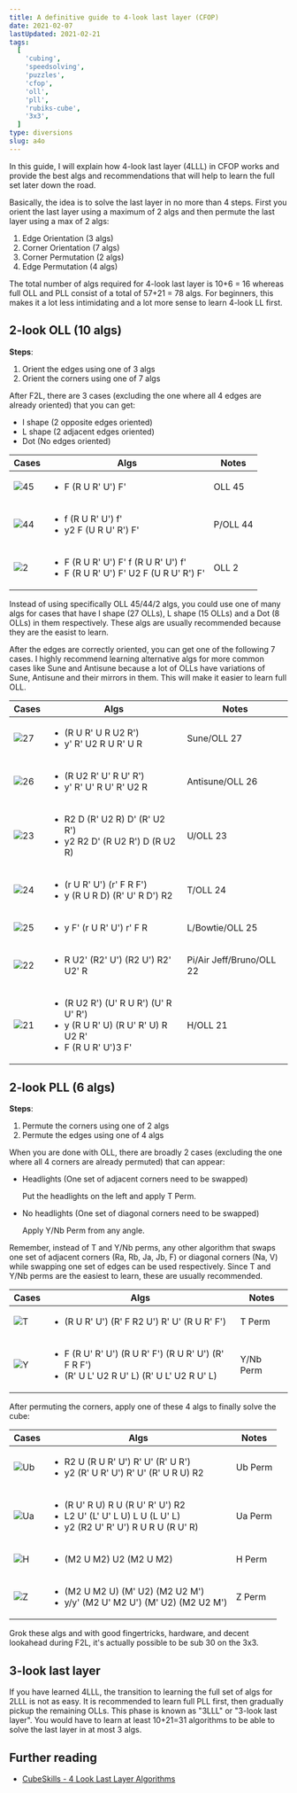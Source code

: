 ```yaml
---
title: A definitive guide to 4-look last layer (CFOP)
date: 2021-02-07
lastUpdated: 2021-02-21
tags:
  [
    'cubing',
    'speedsolving',
    'puzzles',
    'cfop',
    'oll',
    'pll',
    'rubiks-cube',
    '3x3',
  ]
type: diversions
slug: a4o
---
```


In this guide, I will explain how 4-look last layer (4LLL) in CFOP works and provide the best algs and recommendations that will help to learn the full set later down the road.

Basically, the idea is to solve the last layer in no more than 4 steps. First you orient the last layer using a maximum of 2 algs and then permute the last layer using a max of 2 algs:

1. Edge Orientation (3 algs)
2. Corner Orientation (7 algs)
3. Corner Permutation (2 algs)
4. Edge Permutation (4 algs)

The total number of algs required for 4-look last layer is 10+6 = 16 whereas full OLL and PLL consist of a total of 57+21 = 78 algs. For beginners, this makes it a lot less intimidating and a lot more sense to learn 4-look LL first.

## 2-look OLL (10 algs)

**Steps**:

1. Orient the edges using one of 3 algs
2. Orient the corners using one of 7 algs

After F2L, there are 3 cases (excluding the one where all 4 edges are already oriented) that you can get:

- I shape (2 opposite edges oriented)
- L shape (2 adjacent edges oriented)
- Dot (No edges oriented)

| Cases                                                                  | Algs                                                                                             | Notes    |
| ---------------------------------------------------------------------- | ------------------------------------------------------------------------------------------------ | -------- |
| ![45](https://raw.githubusercontent.com/rsapkf/20/main/oll/svg/45.svg) | <ul><li>F (R U R' U') F'</li></ul>                                                               | OLL 45   |
| ![44](https://raw.githubusercontent.com/rsapkf/20/main/oll/svg/44.svg) | <ul><li>f (R U R' U') f'</li><li>y2 F (U R U' R') F'</li></ul>                                   | P/OLL 44 |
| ![2](https://raw.githubusercontent.com/rsapkf/20/main/oll/svg/2.svg)   | <ul><li>F (R U R' U') F' f (R U R' U') f'</li><li>F (R U R' U') F' U2 F (U R U' R') F'</li></ul> | OLL 2    |

Instead of using specifically OLL 45/44/2 algs, you could use one of many algs for cases that have I shape (27 OLLs), L shape (15 OLLs) and a Dot (8 OLLs) in them respectively. These algs are usually recommended because they are the easist to learn.

After the edges are correctly oriented, you can get one of the following 7 cases. I highly recommend learning alternative algs for more common cases like Sune and Antisune because a lot of OLLs have variations of Sune, Antisune and their mirrors in them. This will make it easier to learn full OLL.

| Cases                                                                  | Algs                                                                                                                    | Notes                    |
| ---------------------------------------------------------------------- | ----------------------------------------------------------------------------------------------------------------------- | ------------------------ |
| ![27](https://raw.githubusercontent.com/rsapkf/20/main/oll/svg/27.svg) | <ul><li>(R U R' U R U2 R')</li><li>y' R' U2 R U R' U R</li></ul>                                                        | Sune/OLL 27              |
| ![26](https://raw.githubusercontent.com/rsapkf/20/main/oll/svg/26.svg) | <ul><li>(R U2 R' U' R U' R')</li><li>y' R' U' R U' R' U2 R</li></ul>                                                    | Antisune/OLL 26          |
| ![23](https://raw.githubusercontent.com/rsapkf/20/main/oll/svg/23.svg) | <ul><li>R2 D (R' U2 R) D' (R' U2 R')</li><li>y2 R2 D' (R U2 R') D (R U2 R)</li></ul>                                    | U/OLL 23                 |
| ![24](https://raw.githubusercontent.com/rsapkf/20/main/oll/svg/24.svg) | <ul><li>(r U R' U') (r' F R F')</li><li>y (R U R D) (R' U' R D') R2</li></ul>                                           | T/OLL 24                 |
| ![25](https://raw.githubusercontent.com/rsapkf/20/main/oll/svg/25.svg) | <ul><li>y F' (r U R' U') r' F R</li></ul>                                                                               | L/Bowtie/OLL 25          |
| ![22](https://raw.githubusercontent.com/rsapkf/20/main/oll/svg/22.svg) | <ul><li>R U2' (R2' U') (R2 U') R2' U2' R</li></ul>                                                                      | Pi/Air Jeff/Bruno/OLL 22 |
| ![21](https://raw.githubusercontent.com/rsapkf/20/main/oll/svg/21.svg) | <ul><li>(R U2 R') (U' R U R') (U' R U' R')</li><li>y (R U R' U) (R U' R' U) R U2 R'</li><li>F (R U R' U')3 F'</li></ul> | H/OLL 21                 |

## 2-look PLL (6 algs)

**Steps**:

1. Permute the corners using one of 2 algs
2. Permute the edges using one of 4 algs

When you are done with OLL, there are broadly 2 cases (excluding the one where all 4 corners are already permuted) that can appear:

- Headlights (One set of adjacent corners need to be swapped)

  Put the headlights on the left and apply T Perm.

- No headlights (One set of diagonal corners need to be swapped)

  Apply Y/Nb Perm from any angle.

Remember, instead of T and Y/Nb perms, any other algorithm that swaps one set of adjacent corners (Ra, Rb, Ja, Jb, F) or diagonal corners (Na, V) while swapping one set of edges can be used respectively. Since T and Y/Nb perms are the easiest to learn, these are usually recommended.

| Cases                                                                | Algs                                                                                                                 | Notes     |
| -------------------------------------------------------------------- | -------------------------------------------------------------------------------------------------------------------- | --------- |
| ![T](https://raw.githubusercontent.com/rsapkf/20/main/pll/svg/T.svg) | <ul><li>(R U R' U') (R' F R2 U') R' U' (R U R' F')</li></ul>                                                         | T Perm    |
| ![Y](https://raw.githubusercontent.com/rsapkf/20/main/pll/svg/Y.svg) | <ul><li>F (R U' R' U') (R U R' F') (R U R' U') (R' F R F')</li><li>(R' U L' U2 R U' L) (R' U L' U2 R U' L)</li></ul> | Y/Nb Perm |

After permuting the corners, apply one of these 4 algs to finally solve the cube:

| Cases                                                                  | Algs                                                                                                                              | Notes   |
| ---------------------------------------------------------------------- | --------------------------------------------------------------------------------------------------------------------------------- | ------- |
| ![Ub](https://raw.githubusercontent.com/rsapkf/20/main/pll/svg/Ub.svg) | <ul><li>R2 U (R U R' U') R' U' (R' U R')</li><li>y2 (R' U R' U') R' U' (R' U R U) R2</li></ul>                                    | Ub Perm |
| ![Ua](https://raw.githubusercontent.com/rsapkf/20/main/pll/svg/Ua.svg) | <ul><li>(R U' R U) R U (R U' R' U') R2</li><li>L2 U' (L' U' L U) L U (L U' L)</li><li>y2 (R2 U' R' U') R U R U (R U' R)</li></ul> | Ua Perm |
| ![H](https://raw.githubusercontent.com/rsapkf/20/main/pll/svg/H.svg)   | <ul><li>(M2 U M2) U2 (M2 U M2)</li></ul>                                                                                          | H Perm  |
| ![Z](https://raw.githubusercontent.com/rsapkf/20/main/pll/svg/Z.svg)   | <ul><li>(M2 U M2 U) (M' U2) (M2 U2 M')</li><li>y/y' (M2 U' M2 U') (M' U2) (M2 U2 M')</li></ul>                                    | Z Perm  |

Grok these algs and with good fingertricks, hardware, and decent lookahead during F2L, it's actually possible to be sub 30 on the 3x3.

## 3-look last layer

If you have learned 4LLL, the transition to learning the full set of algs for 2LLL is not as easy. It is recommended to learn full PLL first, then gradually pickup the remaining OLLs. This phase is known as "3LLL" or "3-look last layer". You would have to learn at least 10+21=31 algorithms to be able to solve the last layer in at most 3 algs.

## Further reading

- [CubeSkills - 4 Look Last Layer Algorithms](https://www.cubeskills.com/uploads/pdf/tutorials/4-look-last-layer.pdf)
